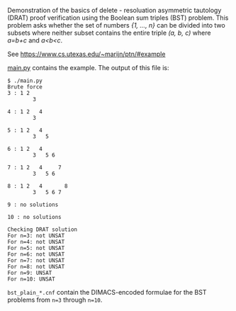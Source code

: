 Demonstration of the basics of delete - resoluation asymmetric tautology
(DRAT) proof verification using the Boolean sum triples (BST) problem. This
problem asks whether the set of numbers _{1, ..., n}_ can be divided into two
subsets where neither subset contains the entire triple _(a, b, c)_ where _a=b+c_
and _a<b<c_.

See https://www.cs.utexas.edu/~marijn/ptn/#example

[main.py](./main.py) contains the example.
The output of this file is:

    $ ./main.py
    Brute force
    3 : 1 2
            3

    4 : 1 2   4
            3

    5 : 1 2   4
            3   5

    6 : 1 2   4
            3   5 6

    7 : 1 2   4     7
            3   5 6

    8 : 1 2   4       8
            3   5 6 7

    9 : no solutions

    10 : no solutions

    Checking DRAT solution
    For n=3: not UNSAT
    For n=4: not UNSAT
    For n=5: not UNSAT
    For n=6: not UNSAT
    For n=7: not UNSAT
    For n=8: not UNSAT
    For n=9: UNSAT
    For n=10: UNSAT

`bst_plain_*.cnf` contain the DIMACS-encoded formulae for the BST problems from
`n=3` through `n=10`.
